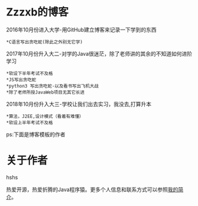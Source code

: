 Zzzxb的博客
====
2016年10月份进入大学-用GitHub建立博客来记录一下学到的东西

    *C语言写出贪吃蛇(除此之外别无它学)

2017年10月份升入大二-对学的Java很迷茫，除了老师讲的其余的不知道如何进阶学习

    *软设下半年考试不及格
    *JS写出贪吃蛇
    *python3 写出贪吃蛇-以及看书写出飞机大战
    *除了老师所授JavaWeb项目无其它长进

2018年10月份升入大三-学校让我们出去实习，我没去,打算升本

    *算法，J2EE,设计模式（看着有难懂）
    *软设上半年考试不及格

ps:下面是博客模板的作者

关于作者
====================================
hshs

热爱开源，热爱折腾的Java程序猿。更多个人信息和联系方式可以参照[我的简介](http://www.hifreud.com/Resume.io/)。